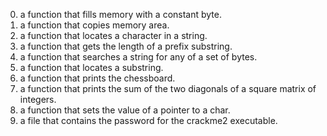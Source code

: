 0. a function that fills memory with a constant byte.
1. a function that copies memory area.
2.  a function that locates a character in a string.
3. a function that gets the length of a prefix substring.
4.  a function that searches a string for any of a set of bytes.
5. a function that locates a substring.
6. a function that prints the chessboard.
7. a function that prints the sum of the two diagonals of a square matrix of integers.
101. a function that sets the value of a pointer to a char.
101. a file that contains the password for the crackme2 executable.
